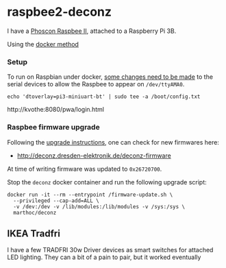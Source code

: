 # raspbee2-deconz

I have a [Phoscon Raspbee II](https://phoscon.de/en/raspbee2), attached to a Raspberry Pi 3B.

Using the [docker method](https://phoscon.de/en/raspbee2/install#docker)


### Setup

To run on Raspbian under docker,
[some changes need to be made](https://github.com/marthoc/docker-deconz#configuring-raspbian-for-raspbee)
to the serial devices to allow the Raspbee to appear on `/dev/ttyAMA0`.

```
echo 'dtoverlay=pi3-miniuart-bt' | sudo tee -a /boot/config.txt
```

http://kvothe:8080/pwa/login.html


### Raspbee firmware upgrade

Following the [upgrade instructions](https://github.com/marthoc/docker-deconz#updating-conbeeraspbee-firmware),
one can check for new firmwares here:

* http://deconz.dresden-elektronik.de/deconz-firmware

At time of writing firmware was updated to `0x26720700`.

Stop the `deconz` docker container and run the following upgrade script:

```
docker run -it --rm --entrypoint /firmware-update.sh \
  --privileged --cap-add=ALL \
  -v /dev:/dev -v /lib/modules:/lib/modules -v /sys:/sys \
  marthoc/deconz
```


## IKEA Tradfri

I have a few TRADFRI 30w Driver devices as smart switches for attached LED lighting. They can a bit
of a pain to pair, but it worked eventually

